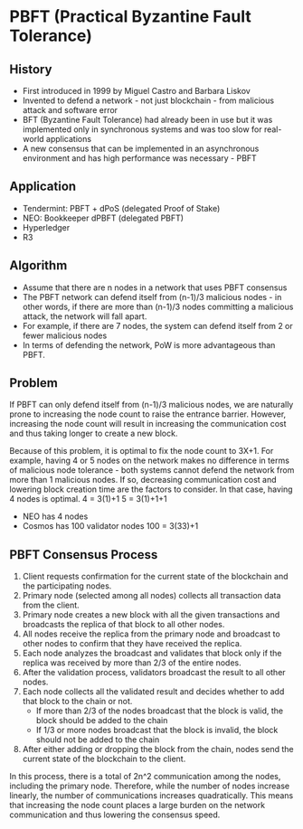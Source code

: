 # PBFT (Practical Byzantine Fault Tolerance)

## History
- First introduced in 1999 by Miguel Castro and Barbara Liskov
- Invented to defend a network - not just blockchain - from malicious attack and software error
- BFT (Byzantine Fault Tolerance) had already been in use but it was implemented only in synchronous systems and was too slow for real-world applications
- A new consensus that can be implemented in an asynchronous environment and has high performance was necessary - PBFT  

## Application
- Tendermint: PBFT + dPoS (delegated Proof of Stake)
- NEO: Bookkeeper dPBFT (delegated PBFT)
- Hyperledger
- R3

## Algorithm
- Assume that there are n nodes in a  network that uses PBFT consensus
- The PBFT network can defend itself from (n-1)/3 malicious nodes - in other words, if there are more than (n-1)/3 nodes committing a malicious attack, the network will fall apart.
- For example, if there are 7 nodes, the system can defend itself from 2 or fewer malicious nodes
- In terms of defending the network, PoW is more advantageous than PBFT.

## Problem
If PBFT can only defend itself from (n-1)/3 malicious nodes, we are naturally prone to increasing the node count to raise the entrance barrier. However, increasing the node count will result in increasing the communication cost and thus taking longer to create a new block. 

Because of this problem, it is optimal to fix the node count to 3X+1.
For example, having 4 or 5 nodes on the network makes no difference in terms of malicious node tolerance - both systems cannot defend the network from more than 1 malicious nodes. If so, decreasing communication cost and lowering block creation time are the factors to consider. In that case, having 4 nodes is optimal. 
4 = 3(1)+1
5 = 3(1)+1+1

- NEO has 4 nodes
- Cosmos has 100 validator nodes 100 = 3(33)+1 

## PBFT Consensus Process

1. Client requests confirmation for the current state of the blockchain and the participating nodes.
2. Primary node (selected among all nodes) collects all transaction data from the client.
3. Primary node creates a new block with all the given transactions and broadcasts the replica of that block to all other nodes.
4. All nodes receive the replica from the primary node and broadcast to other nodes to confirm that they have received the replica.
5. Each node analyzes the broadcast and validates that block only if the replica was received by more than 2/3 of the entire nodes.
6. After the validation process, validators broadcast the result to all other nodes.
7. Each node collects all the validated result and decides whether to add that block to the chain or not.
    - If more than 2/3 of the nodes broadcast that the block is valid, the block should be added to the chain
    - If 1/3 or more nodes broadcast that the block is invalid, the block should not be added to the chain
8. After either adding or dropping the block from the chain, nodes send the current state of the blockchain to the client.

In this process, there is a total of 2n^2 communication among the nodes, including the primary node. Therefore, while the number of nodes increase linearly, the number of communications increases quadratically. This means that increasing the node count places a large burden on the network communication and thus lowering the consensus speed.
